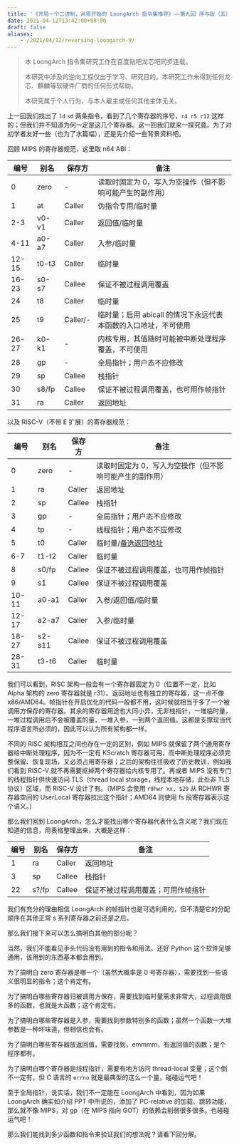 ```yaml
---
title: '《开局一个二进制，从零开始的 LoongArch 指令集推导》——第九回 序与跋（五）'
date: 2021-04-12T13:42:00+08:00
draft: false
aliases:
    - /2021/04/12/reversing-loongarch-9/
---
```


> 本 LoongArch 指令集研究工作在百度贴吧龙芯吧同步连载。
>
> 本研究中涉及的逆向工程仅出于学习、研究目的。本研究工作未得到任何龙芯、麒麟等软硬件厂商的任何形式帮助。
>
> 本研究属于个人行为，与本人雇主或任何其他主体无关。

上一回我们找出了 `ld` `sd` 两条指令，看到了几个寄存器的序号，`r4 r5 r12` 这样的；但我们并不知道为何一定是这几个寄存器。这一回我们就来一探究竟。为了对初学者友好一些（也为了水篇幅），还是先介绍一些背景资料吧。


回顾 MIPS 的寄存器规范，这里取 n64 ABI：

|编号|别名|保存方|备注|
|----|----|------|----|
|0|zero|-|读取时固定为 0，写入为空操作（但不影响可能产生的副作用）|
|1|at|Caller|伪指令专用/临时量|
|2-3|v0-v1|Caller|返回值/临时量|
|4-11|a0-a7|Caller|入参/临时量|
|12-15|t0-t3|Caller|临时量|
|16-23|s0-s7|Callee|保证不被过程调用覆盖|
|24|t8|Caller|临时量|
|25|t9|Caller/-|临时量；启用 abicall 的情况下永远代表本函数的入口地址，不可使用|
|26-27|k0-k1|-|内核专用，其值随时可能被中断处理程序覆盖，不可使用|
|28|gp|-|全局指针；用户态不应修改|
|29|sp|Callee|栈指针|
|30|s8/fp|Callee|保证不被过程调用覆盖，也可用作帧指针|
|31|ra|Caller|返回地址|

以及 RISC-V（不带 E 扩展）的寄存器规范：

|编号|别名|保存方|备注|
|----|----|------|----|
|0|zero|-|读取时固定为 0，写入为空操作（但不影响可能产生的副作用）|
|1|ra|Caller|返回地址|
|2|sp|Callee|栈指针|
|3|gp|-|全局指针；用户态不应修改|
|4|tp|-|线程指针；用户态不应修改|
|5|t0|Caller|临时量/[备选返回地址][alternate-link-register]|
|6-7|t1-t2|Caller|临时量|
|8|s0/fp|Callee|保证不被过程调用覆盖，也可用作帧指针|
|9|s1|Callee|保证不被过程调用覆盖|
|10-11|a0-a1|Caller|入参/返回值/临时量|
|12-17|a2-a7|Caller|入参/临时量|
|18-27|s2-s11|Callee|保证不被过程调用覆盖|
|28-31|t3-t6|Caller|临时量|

[alternate-link-register]: https://stackoverflow.com/questions/44556354/jal-what-is-the-alternate-link-register-x5-for

我们可以看到，RISC 架构一般会有一个寄存器固定为 0（位置不一定，比如 Alpha 架构的 zero 寄存器就是 r31）。返回地址也有独立的寄存器，这一点不像 x86/AMD64。帧指针在开启优化的代码一般都不用，这时候就相当于多了一个被调用方保存的寄存器。其余的寄存器用途也大同小异，无非栈指针，一堆临时量，一堆过程调用后不会被覆盖的量，一堆入参，一到两个返回值。这都是支撑现当代程序语言所必须的，因此可以认为所有架构都一样。

不同的 RISC 架构相互之间也存在一定的区别，例如 MIPS 就保留了两个通用寄存器给中断处理程序，因为不一定有 KScratch 寄存器可用，而中断处理程序必须完整保留、恢复现场，又必须占用寄存器；之后的架构往往吸收了历史教训，例如我们看到 RISC-V 就不再需要抠掉两个寄存器给内核专用了。再或者 MIPS 没有专门的线程指针供快速访问 TLS（thread local storage，线程本地存储，此处非 TLS 协议）区域，而 RISC-V 设计了有。（MIPS 会使用 `rdhwr xx, $29` 从 RDHWR 寄存器空间的 UserLocal 寄存器拉出这个指针；AMD64 则使用 fs 段寄存器表示这个语义。）

那么我们回到 LoongArch，怎么才能找出哪个寄存器代表什么含义呢？我们现在知道的信息，用表格整理出来，大概是这样：

|编号|别名|保存方|备注|
|----|----|------|----|
|1|ra|Caller|返回地址|
|3|sp|Callee|栈指针|
|22|s?/fp|Callee|保证不被过程调用覆盖；可用作帧指针|

我们有充分的理由相信 LoongArch 的帧指针也是可选利用的，但不清楚它的分配顺序在其他正常 s 系列寄存器之前还是之后。

那么我们接下来可以怎么搞明白其他的部分呢？

当然，我们不能看见手头代码没有用到的指令和用法。还好 Python 这个软件足够通用，该用到的东西基本都会用到。

为了搞明白 zero 寄存器是哪一个（虽然大概率是 0 号寄存器），需要找到一些语义很明显的指令；这个肯定有。

为了搞明白哪些寄存器归被调用方保存，需要找到临时量需求非常大，过程调用很多的函数，也就是大函数；这个肯定有。

为了搞明白哪些寄存器是入参，需要找到参数特别多的函数；虽然一个函数一大堆参数是一种坏味道，但相信也会有。

为了搞明白哪些寄存器放返回值，需要找到，emmmm，有返回值的函数；是个程序都有。

为了搞明白哪个寄存器是线程指针，需要有地方访问 thread-local 变量；这个倒不一定有，但 C 语言的 `errno` 就是最典型的这么一个量，碰碰运气吧！

至于全局指针，说实话，我们不一定能在 LoongArch 中看到，因为如果 LoongArch 确实如介绍 PPT 中所说的，添加了 PC-relative 的加载、跳转功能，那么就不像 MIPS，对 gp（在 MIPS 指向 GOT）的依赖会削弱很多很多。也碰碰运气吧！

那么我们能找到多少函数和指令来验证我们的想法呢？请看下回分解。
